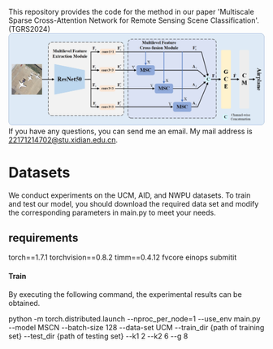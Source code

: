 This repository provides the code for the method in our paper 'Multiscale Sparse Cross-Attention Network for Remote Sensing Scene Classification'. (TGRS2024)
<img src="https://github.com/TangXu-Group/Remote-Sensing-Images-Classification/blob/main/MSCN/framework.jpg" width="1000px">
If you have any questions, you can send me an email. My mail address is 22171214702@stu.xidian.edu.cn.

# Datasets
We conduct experiments on the UCM, AID, and NWPU datasets. To train and test our model, you should download the required data set and modify the corresponding parameters in main.py to meet your needs.

## requirements
torch==1.7.1
torchvision==0.8.2
timm==0.4.12
fvcore
einops
submitit

#### Train
By executing the following command, the experimental results can be obtained.

python -m torch.distributed.launch --nproc_per_node=1 --use_env main.py --model MSCN --batch-size 128 --data-set UCM --train_dir {path of training set} --test_dir {path of testing set} --k1 2 --k2 6 --g 8
